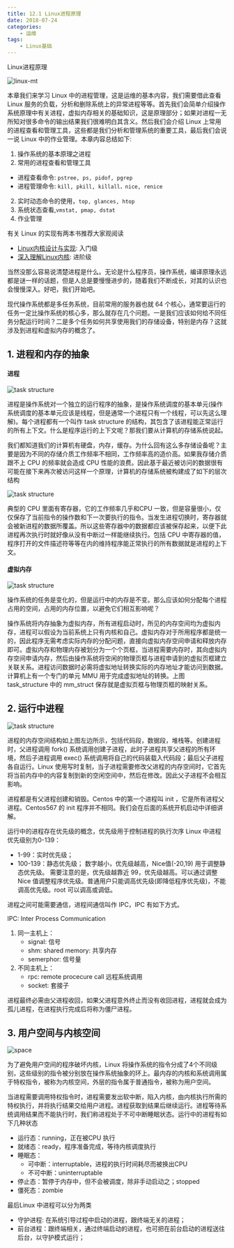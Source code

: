 ```yaml
---
title: 12.1 Linux进程原理
date: 2018-07-24
categories:
    - 运维
tags:
    - Linux基础
---
```


Linux进程原理

![linux-mt](/images/linux_mt/linux_mt.jpg)
<!-- more -->

本章我们来学习 Linux 中的进程管理，这是运维的基本内容，我们需要借此查看 Linux 服务的负载，分析和删除系统上的异常进程等等。首先我们会简单介绍操作系统原理中有关进程，虚拟内存相关的基础知识，这是原理部分；如果对进程一无所知对很多命令的输出结果我们很难明白其含义。然后我们会介绍 Linux 上常用的进程查看和管理工具，这些都是我们分析和管理系统的重要工具，最后我们会说一说 Linux 中的作业管理。本章内容总结如下:
1. 操作系统的基本原理之进程
2. 常用的进程查看和管理工具
  - 进程查看命令: `pstree, ps, pidof, pgrep`
  - 进程管理命令: `kill, pkill, killall，nice, renice`
2. 实时动态命令的使用，`top, glances, htop`
2. 系统状态查看,`vmstat, pmap, dstat`
3. 作业管理

有关 Linux 的实现有两本书推荐大家观阅读
- [Linux内核设计与实现](https://book.douban.com/subject/6097773/): 入门级
- [深入理解Linux内核](https://book.douban.com/subject/2287506/): 进阶级

当然没那么容易说清楚进程是什么。无论是什么程序员，操作系统，编译原理永远都是谜一样的话题，但是人总是要慢慢进步的，随着我们不断成长，对其的认识也会慢慢深入。好吧，我们开始吧。

现代操作系统都是多任务系统，目前常用的服务器也就 64 个核心，通常要运行的任务一定比操作系统的核心多，那么就存在几个问题。一是我们应该如何给不同任务分配运行时间？二是多个任务如何共享使用我们的存储设备，特别是内存？这就涉及到进程和虚拟内存的概念了。

## 1. 进程和内存的抽象
#### 进程
![task structure](/images/linux_mt/task_structure.gif)

进程是操作系统对一个独立的运行程序的抽象，是操作系统调度的基本单元(操作系统调度的基本单元应该是线程，但是通常一个进程只有一个线程，可以先这么理解)。每个进程都有一个叫作 task structure 的结构，其包含了该进程能正常运行的所有上下文。什么是程序运行的上下文呢？那我们要从计算机的存储系统说起。

我们都知道我们的计算机有硬盘，内存，缓存。为什么回有这么多存储设备呢？主要是因为不同的存储介质工作频率不相同，工作频率高的造价高。如果我存储介质跟不上 CPU 的频率就会造成 CPU 性能的浪费。因此基于最近被访问的数据很有可能在接下来再次被访问这样一个原理，计算机的存储系统被构建成了如下的层次结构

![task structure](/images/linux_mt/device_save.jpg)

典型的 CPU 里面有寄存器，它的工作频率几乎和CPU 一致，但是容量很小，仅仅保存了当前指令的操作数和下一次要执行的指令。当发生进程切换时，寄存器就会被新进程的数据所覆盖。所以这些寄存器中的数据都应该被保存起来，以便下此进程再次执行时就好像从没有中断过一样能继续执行。包括 CPU 中寄存器的值，程序打开的文件描述符等等在内的维持程序能正常执行的所有数据就是进程的上下文。

#### 虚拟内存
![task structure](/images/linux_mt/mmap.jpg)

操作系统的任务是变化的，但是运行中的内存是不变。那么应该如何分配每个进程占用的空间，占用的内存位置，以避免它们相互影响呢？

操作系统将内存抽象为虚拟内存，所有进程启动时，所见的内存空间均为虚拟内存，进程可以假设为当前系统上只有内核和自己。虚拟内存对于所用程序都是统一的，因此程序无需考虑实际内存的分配问题，直接向虚拟内存空间申请和释放内存即可。虚拟内存和物理内存被划分为一个个页框，当进程需要内存时，其向虚拟内存空间申请内存，然后由操作系统将空闲的物理页框与进程申请到的虚拟页框建立关联关系。进程访问数据时必需将虚拟地址转换实际的内存地址才能访问到数据。计算机上有一个专门的单元 MMU 用于完成虚拟地址的转换。上图 task_structure 中的 mm_struct 保存就是虚拟页框与物理页框的映射关系。

## 2. 运行中进程
![task structure](/images/linux_mt/process_stack.jpg)

进程的内存空间结构如上图左边所示，包括代码段，数据段，堆栈等。创建进程时，父进程调用 fork() 系统调用创建子进程，此时子进程共享父进程的所有环境，然后子进程调用 exec() 系统调用将自己的代码装载入代码段；最后父子进程各自运行。Linux 使用写时复制，当子进程需要修改父进程的内存空间时，它首先将当前内存中的内容复制到新的空闲空间中，然后在修改。因此父子进程不会相互影响。

进程都是有父进程创建和销毁。Centos 中的第一个进程叫 init ，它是所有进程父进程。Centos567 的 init 程序并不相同。我们会在后面的系统开机启动中详细讲解。

运行中的进程存在优先级的概念，优先级用于控制进程的执行次序
Linux 中进程优先级别为0-139：
- 1-99：实时优先级；
- 100-139：静态优先级； 数字越小，优先级越高，Nice值(-20,19) 用于调整静态优先级。
需要注意的是，优先级越靠近 99，优先级越高。可以通过调整 Nice 值调整程序优先级。普通用户只能调高优先级(即降低程序优先级)，不能调高优先级。root 可以调高或调低。

进程之间可能需要通信，进程间通信叫作 IPC，IPC 有如下方式。

IPC: Inter Process Communication
1. 同一主机上：
    - signal: 信号
    - shm: shared memory: 共享内存
    - semerphor: 信号量
2. 不同主机上：
    - rpc: remote procecure call 远程系统调用
    - socket: 套接子

进程最终必需由父进程收回，如果父进程意外终止而没有收回进程，进程就会成为孤儿进程，在进程执行完成后将称为僵尸进程。

## 3. 用户空间与内核空间
![space](/images/linux_mt/space.jpg)

为了避免用户空间的程序破坏内核，Linux 将操作系统的指令分成了4个不同级别，这些级别的指令被分别放在操作系统抽象的环上。最内存的内核和系统调用属于特权指令，被称为内核空间，外层的指令属于普通指令，被称为用户空间。

当进程需要调用特权指令时，进程需要发出软中断，陷入内核，由内核执行所需的特权执行，并将执行结果交给用户进程。进程获取到结果后继续运行。进程等待系统调用结果而不能执行时，我们称进程处于不可中断睡眠状态。运行中的进程有如下几种状态
- 运行态：running，正在被CPU 执行
- 就绪态：ready，程序准备完成，等待内核调度执行
- 睡眠态：
    - 可中断：interruptable，进程的执行时间耗尽而被换出CPU
    - 不可中断：uninterruptable
- 停止态：暂停于内存中，但不会被调度，除非手动启动之；stopped
- 僵死态：zombie

最后Linux 中进程可以分为两类
- 守护进程: 在系统引导过程中启动的进程，跟终端无关的进程；
- 前台进程：跟终端相关，通过终端启动的进程，也可把在前台启动的进程送往后台，以守护模式运行；
